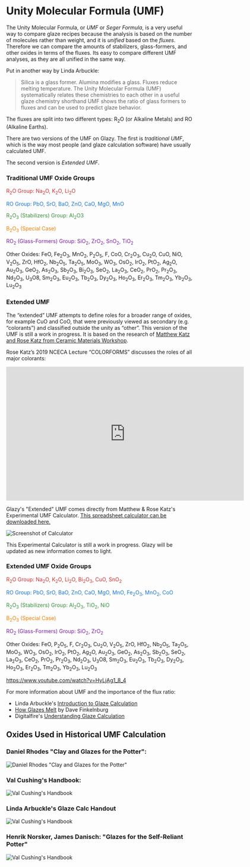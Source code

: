 # Unity Molecular Formula (UMF)

The Unity Molecular Formula, or *UMF* or *Seger Formula*, is a very useful way to compare glaze recipes because the analysis is based on the number of molecules rather than weight, and it is  *unified* based on the *fluxes*.  Therefore we can compare the amounts of stabilizers, glass-formers, and other oxides in terms of the fluxes.  Its easy to compare different UMF analyses, as they are all unified in the same way.

Put in another way by Linda Arbuckle: 
>Silica is a glass former. Alumina modifies a glass. Fluxes reduce melting temperature. The Unity Molecular Formula (UMF) systematically relates these chemistries to each other in a useful glaze chemistry shorthand UMF shows the ratio of glass formers to fluxes and can be used to predict glaze behavior.

The fluxes are split into two different types: R<sub>2</sub>O (or Alkaline Metals) and RO (Alkaline Earths).

There are two versions of the UMF on Glazy.  The first is *traditional UMF*, which is the way most people (and glaze calculation software) have usually calculated UMF.

The second version is *Extended UMF*.  

### Traditional UMF Oxide Groups

<span style="color: #d32f2f;">R<sub>2</sub>O Group: Na<sub>2</sub>O, K<sub>2</sub>O, Li<sub>2</sub>O</span>

<span style="color: #1976d2;">RO Group: PbO, SrO, BaO, ZnO, CaO, MgO, MnO</span>

<span style="color: #388e3c;">R<sub>2</sub>O<sub>3</sub> (Stabilizers) Group:  Al<sub>2</sub>O3</span>

<span style="color: #f57c00;">B<sub>2</sub>O<sub>3</sub> (Special Case)</span>

<span style="color: #7b1fa2;">RO<sub>2</sub> (Glass-Formers) Group: SiO<sub>2</sub>, ZrO<sub>2</sub>, SnO<sub>2</sub>, TiO<sub>2</sub></span>

<span>Other Oxides: FeO, Fe<sub>2</sub>O<sub>3</sub>, MnO<sub>2</sub>, P<sub>2</sub>O<sub>5</sub>, F, CoO, Cr<sub>2</sub>O<sub>3</sub>, Cu<sub>2</sub>O, CuO, NiO, V<sub>2</sub>O<sub>5</sub>, ZrO, HfO<sub>2</sub>, Nb<sub>2</sub>O<sub>5</sub>, Ta<sub>2</sub>O<sub>5</sub>, MoO<sub>3</sub>, WO<sub>3</sub>, OsO<sub>2</sub>, IrO<sub>2</sub>, PtO<sub>2</sub>, Ag<sub>2</sub>O, Au<sub>2</sub>O<sub>3</sub>, GeO<sub>2</sub>, As<sub>2</sub>O<sub>3</sub>, Sb<sub>2</sub>O<sub>3</sub>, Bi<sub>2</sub>O<sub>3</sub>, SeO<sub>2</sub>, La<sub>2</sub>O<sub>3</sub>, CeO<sub>2</sub>, PrO<sub>2</sub>, Pr<sub>2</sub>O<sub>3</sub>, Nd<sub>2</sub>O<sub>3</sub>, U<sub>3</sub>O8, Sm<sub>2</sub>O<sub>3</sub>, Eu<sub>2</sub>O<sub>3</sub>, Tb<sub>2</sub>O<sub>3</sub>, Dy<sub>2</sub>O<sub>3</sub>, Ho<sub>2</sub>O<sub>3</sub>, Er<sub>2</sub>O<sub>3</sub>, Tm<sub>2</sub>O<sub>3</sub>, Yb<sub>2</sub>O<sub>3</sub>, Lu<sub>2</sub>O<sub>3</sub></span>

### Extended UMF

The “extended” UMF attempts to define roles for a broader range of oxides, for example CuO and CoO, that were previously viewed as secondary (e.g. “colorants”) and classified outside the unity as “other”. This version of the UMF is still a work in progress. It is based on the research of [Matthew Katz and Rose Katz from Ceramic Materials Workshop](https://www.ceramicmaterialsworkshop.com/online-classes.html). 

Rose Katz’s 2019 NCECA Lecture “COLORFORMS” discusses the roles of all major colorants:

<iframe width="640" height="360" src="https://www.youtube.com/embed/RWYCKFVy3qo" frameborder="0" allow="accelerometer; autoplay; encrypted-media; gyroscope; picture-in-picture" allowfullscreen></iframe>

Glazy's  "Extended" UMF comes directly from Matthew & Rose Katz's Experimental UMF Calculator.  [This spreadsheet calculator can be downloaded here.](https://www.ceramicmaterialsworkshop.com/umf-calculator.html) 

![Screenshot of Calculator](./img/katz-calculator.jpg)

This Experimental Calculator is still a work in progress.  Glazy will be updated as new information comes to light.

### Extended UMF Oxide Groups

<span style="color: #d32f2f;">R<sub>2</sub>O Group: Na<sub>2</sub>O, K<sub>2</sub>O, Li<sub>2</sub>O, Bi<sub>2</sub>O<sub>3</sub>, CuO, SnO<sub>2</sub></span>

<span style="color: #1976d2;">RO Group: PbO, SrO, BaO, ZnO, CaO, MgO, MnO, Fe<sub>2</sub>O<sub>3</sub>, MnO<sub>2</sub>, CoO</span>

<span style="color: #388e3c;">R<sub>2</sub>O<sub>3</sub> (Stabilizers) Group:  Al<sub>2</sub>O<sub>3</sub>, TiO<sub>2</sub>, NiO</span>

<span style="color: #f57c00;">B<sub>2</sub>O<sub>3</sub> (Special Case)</span>

<span style="color: #7b1fa2;">RO<sub>2</sub> (Glass-Formers) Group: SiO<sub>2</sub>, ZrO<sub>2</sub></span>

<span>Other Oxides: FeO, P<sub>2</sub>O<sub>5</sub>, F, Cr<sub>2</sub>O<sub>3</sub>, Cu<sub>2</sub>O, V<sub>2</sub>O<sub>5</sub>, ZrO, HfO<sub>2</sub>, Nb<sub>2</sub>O<sub>5</sub>, Ta<sub>2</sub>O<sub>5</sub>, MoO<sub>3</sub>, WO<sub>3</sub>, OsO<sub>2</sub>, IrO<sub>2</sub>, PtO<sub>2</sub>, Ag<sub>2</sub>O, Au<sub>2</sub>O<sub>3</sub>, GeO<sub>2</sub>, As<sub>2</sub>O<sub>3</sub>, Sb<sub>2</sub>O<sub>3</sub>, SeO<sub>2</sub>, La<sub>2</sub>O<sub>3</sub>, CeO<sub>2</sub>, PrO<sub>2</sub>, Pr<sub>2</sub>O<sub>3</sub>, Nd<sub>2</sub>O<sub>3</sub>, U<sub>3</sub>O8, Sm<sub>2</sub>O<sub>3</sub>, Eu<sub>2</sub>O<sub>3</sub>, Tb<sub>2</sub>O<sub>3</sub>, Dy<sub>2</sub>O<sub>3</sub>, Ho<sub>2</sub>O<sub>3</sub>, Er<sub>2</sub>O<sub>3</sub>, Tm<sub>2</sub>O<sub>3</sub>, Yb<sub>2</sub>O<sub>3</sub>, Lu<sub>2</sub>O<sub>3</sub></span>


https://www.youtube.com/watch?v=HyLjAg1_8_4

For more information about UMF and the importance of the flux ratio:

  * Linda Arbuckle's [Introduction to Glaze Calculation](http://lindaarbuckle.com/handouts/glaze-calc-intro.pdf)
  * [How Glazes Melt](http://mattanddavesclays.com/Science/Finkelnburg-NCECA%202012-PDF.pdf) by Dave Finkelnburg
  * Digitalfire's [Understanding Glaze Calculation](https://digitalfire.com/4sight/education/understanding_glaze_calculation_an_aid_to_potters_126.html)


## Oxides Used in Historical UMF Calculation

### Daniel Rhodes "Clay and Glazes for the Potter":
![Daniel Rhodes "Clay and Glazes for the Potter"](./img/rhodes.jpg)

### Val Cushing's Handbook:
![Val Cushing's Handbook](./img/vc.jpg)

### Linda Arbuckle's Glaze Calc Handout
![Val Cushing's Handbook](./img/arbuckle.png)

### Henrik Norsker, James Danisch: "Glazes for the Self-Reliant Potter"
![Val Cushing's Handbook](./img/self-reliant.png)
